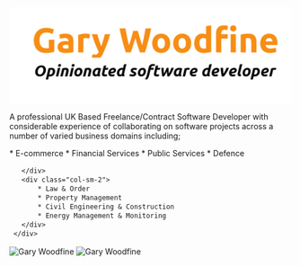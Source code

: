 

<picture>
  <source media="(prefers-color-scheme: light)" srcset="images/garywoodfine-logo-light.png">
  <source media="(prefers-color-scheme: dark)" srcset="images/garywoodfine-logo-dark.png">
  <img alt="Gary Woodfine - Opinionated Software Developer" src="images/garywoodfine-logo-light.png" align="center" />
</picture>

 A professional UK Based Freelance/Contract Software Developer with considerable experience of collaborating on software projects across a number of varied business domains including;
 
 <div class="instruction">
    <div class="row">
      <div class="col-sm-1">
      * E-commerce
      * Financial Services
      * Public Services
      * Defence
       
       </div>
       <div class="col-sm-2">
           * Law & Order
           * Property Management 
           * Civil Engineering & Construction
           * Energy Management & Monitoring
       </div>
     </div>
  </div>
 
 

<div>
  <img align="center" src="https://github-readme-stats.vercel.app/api?username=garywoodfine&show_icons=true&theme=dark" alt="Gary Woodfine" />&nbsp;<img align="center" src="https://github-readme-stats.vercel.app/api/top-langs/?username=garywoodfine&layout=compact&hide=html&theme=dark" alt="Gary Woodfine" />
<div/>

<br/>



